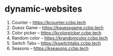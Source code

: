 # dynamic-websites

1. Counter – https://kcounter.ccbp.tech
2. Guess Game – https://kguessgame.ccbp.tech
3. Color picker – https://kcolorpicker.ccbp.tech
4. Random color – https://krandomcolor.ccbp.tech
5. Switch Tabs – https://kswitchtabs.ccbp.tech
6. Seasons – https://kseasons.ccbp.tech
